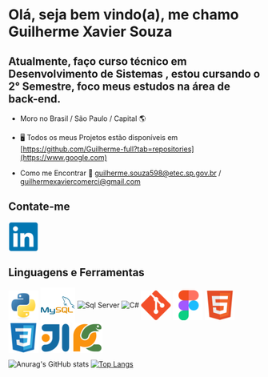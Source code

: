 # Olá, seja bem vindo(a), me chamo Guilherme Xavier Souza

## Atualmente, faço curso técnico em Desenvolvimento de Sistemas , estou cursando o 2° Semestre, foco meus estudos na área de back-end.

* Moro no Brasil / São Paulo / Capital :earth_americas:

* :desktop_computer: Todos os meus Projetos estão disponíveis em [https://github.com/Guilherme-full?tab=repositories](https://www.google.com)

* Como me Encontrar :e-mail: [guilherme.souza598@etec.sp.gov.br]() / [guilhermexaviercomerci@gmail.com]()

## Contate-me
<a href="https://www.linkedin.com/in/guilhermexav/" target="_blank">
    <img align="center"  alt="Guilherme-Linkedin" heigth= "30" width ="60" src="https://raw.githubusercontent.com/devicons/devicon/master/icons/linkedin/linkedin-original.svg">
</a>



## Linguagens e Ferramentas
<img align="center"  alt="Python" heigth= "40" width ="60" src="https://raw.githubusercontent.com/devicons/devicon/master/icons/python/python-original.svg"></img>
<img align="center"  alt="Mysql" heigth= "60" width ="70" src="https://raw.githubusercontent.com/devicons/devicon/master/icons/mysql/mysql-original-wordmark.svg"></img>
<img align="center"  alt="Sql Server" heigth= "60" width ="80" src="https://seeklogo.com/images/M/microsoft-sql-server-logo-96AF49E2B3-seeklogo.com.png"></img>
<img align="center"  alt="C#" heigth= "40" width ="60" src="https://camo.githubusercontent.com/8d56e87edf99e89bfc457cd62462e0b7aae19e6b197b1df5c542d474d8d76f81/68747470733a2f2f646576656c6f7065722e6665646f726170726f6a6563742e6f72672f7374617469632f6c6f676f2f6373686172702e706e67"></img>
<img align="center"  alt="Git" heigth= "40" width ="60" src="https://raw.githubusercontent.com/devicons/devicon/master/icons/git/git-original.svg"></img>
<img align="center"  alt="Figma" heigth= "40" width ="60" src="https://raw.githubusercontent.com/devicons/devicon/master/icons/figma/figma-original.svg"></img>
<img align="center"  alt="HTML5" heigth= "40" width ="60" src="https://raw.githubusercontent.com/devicons/devicon/master/icons/html5/html5-original.svg"></img>
<img align="center"  alt="CSS" heigth= "40" width ="60" src="https://raw.githubusercontent.com/devicons/devicon/master/icons/css3/css3-original.svg"></img>
<img align="center"  alt="Intellij" heigth= "40" width ="60" src="https://raw.githubusercontent.com/devicons/devicon/master/icons/intellij/intellij-original.svg"></img>
<img align="center"  alt="Pycharm" heigth= "40" width ="60" src="https://raw.githubusercontent.com/devicons/devicon/master/icons/pycharm/pycharm-original.svg"></img>

![Anurag's GitHub stats](https://github-readme-stats.vercel.app/api?username=anuraghazra&show_icons=true&theme=radical)
[![Top Langs](https://github-readme-stats.vercel.app/api/top-langs/?username=Guilherme-full)](https://github.com/Guilherme-full/github-readme-stats)









